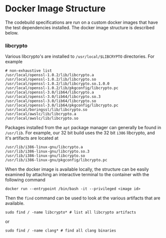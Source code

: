 # Docker Image Structure
The codebuild specifications are run on a custom docker images that have the test dependencies installed. The docker image structure is described below.

### libcrypto
Various libcrypto's are installed to `/usr/local/$LIBCRYPTO` directories. For example
```
# non-exhaustive list
/usr/local/openssl-1.0.2/lib/libcrypto.a
/usr/local/openssl-1.0.2/lib/libcrypto.so
/usr/local/openssl-1.0.2/lib/libcrypto.so.1.0.0
/usr/local/openssl-1.0.2/lib/pkgconfig/libcrypto.pc
/usr/local/openssl-3.0/lib64/libcrypto.a
/usr/local/openssl-3.0/lib64/libcrypto.so.3
/usr/local/openssl-3.0/lib64/libcrypto.so
/usr/local/openssl-3.0/lib64/pkgconfig/libcrypto.pc
/usr/local/boringssl/lib/libcrypto.so
/usr/local/awslc/lib/libcrypto.a
/usr/local/awslc/lib/libcrypto.so
```

Packages installed from the `apt` package manager can generally be found in `/usr/lib`. For example, our 32 bit build uses the 32 bit `i386` libcrypto, and it's artifacts are located at
```
/usr/lib/i386-linux-gnu/libcrypto.a
/usr/lib/i386-linux-gnu/libcrypto.so.3
/usr/lib/i386-linux-gnu/libcrypto.so
/usr/lib/i386-linux-gnu/pkgconfig/libcrypto.pc
```

When the docker image is available locally, the structure can be easily examined by attaching an interactive terminal to the container with the following command
```
docker run --entrypoint /bin/bash -it --privileged <image id>
```

Then the `find` command can be used to look at the various artifacts that are available.
```
sudo find / -name libcrypto* # list all libcrypto artifacts
```
or
```
sudo find / -name clang* # find all clang binaries
```